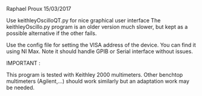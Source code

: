 Raphael Proux 15/03/2017

Use keithleyOscilloQT.py for nice graphical user interface
The keithleyOscillo.py program is an older version much slower, 
but kept as a possible alternative if the other fails.

Use the config file for setting the VISA address of the device. 
You can find it using NI Max.
Note it should handle GPIB or Serial interface without issues.


IMPORTANT :

This program is tested with Keithley 2000 multimeters. 
Other benchtop multimeters (Agilent,...) should work similarly 
but an adaptation work may be needed.